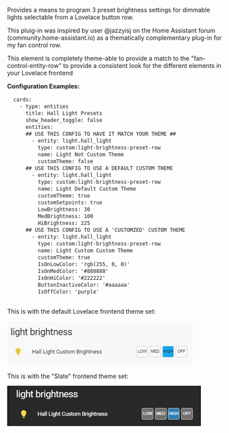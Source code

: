 Provides a means to program 3 preset brightness settings for dimmable lights selectable from a Lovelace button row.

This pluig-in was inspired by user @jazzyisj on the Home Assistant forum (community.home-assistant.io) as a thematically complementary plug-in for my fan control row.

This element is completely theme-able to provide a match to the "fan-control-entity-row" to provide a consistent look for the different elements in your Lovelace frontend

<b>Configuration Examples:</b>
    
  ```
    cards:
      - type: entities
        title: Hall Light Presets
        show_header_toggle: false
        entities:
        ## USE THIS CONFIG TO HAVE IT MATCH YOUR THEME ##
          - entity: light.hall_light
            type: custom:light-brightness-preset-row
            name: Light Not Custom Theme
            customTheme: false
        ## USE THIS CONFIG TO USE A DEFAULT CUSTOM THEME
          - entity: light.hall_light
            type: custom:light-brightness-preset-row
            name: Light Default Custom Theme
            customTheme: true
            customSetpoints: true
            LowBrightness: 30
            MedBrightness: 100
            HiBrightness: 225
        ## USE THIS CONFIG TO USE A 'CUSTOMZED' CUSTOM THEME
          - entity: light.hall_light
            type: custom:light-brightness-preset-row
            name: Light Custom Custom Theme
            customTheme: true
            IsOnLowColor: 'rgb(255, 0, 0)'
            IsOnMedColor: '#888888'
            IsOnHiColor: '#222222'
            ButtonInactiveColor: '#aaaaaa'
            IsOffColor: 'purple'
            
  ```

This is with the default Lovelace frontend theme set:

![Default](ex2.gif)


This is with the "Slate" frontend theme set:

![Slate](ex3.gif)
